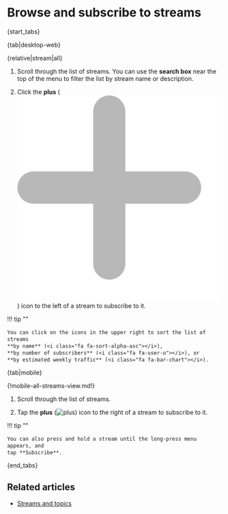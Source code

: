 # Browse and subscribe to streams

{start_tabs}

{tab|desktop-web}

{relative|stream|all}

1. Scroll through the list of streams. You can use the **search box** near the
   top of the menu to filter the list by stream name or description.

1. Click the **plus**
   (<img src="/static/images/help/desktop-web-plus-icon.svg" alt="plus" class="help-center-icon"/>)
   icon to the left of a stream to subscribe to it.

!!! tip ""

    You can click on the icons in the upper right to sort the list of streams
    **by name** (<i class="fa fa-sort-alpha-asc"></i>),
    **by number of subscribers** (<i class="fa fa-user-o"></i>), or
    **by estimated weekly traffic** (<i class="fa fa-bar-chart"></i>).

{tab|mobile}

{!mobile-all-streams-view.md!}

1. Scroll through the list of streams.

1. Tap the **plus**
   (<img src="/static/images/help/mobile-plus-icon.svg" alt="plus" class="help-center-icon"/>)
   icon to the right of a stream to subscribe to it.

!!! tip ""

    You can also press and hold a stream until the long-press menu appears, and
    tap **Subscribe**.

{end_tabs}

## Related articles

* [Streams and topics](/help/streams-and-topics)

